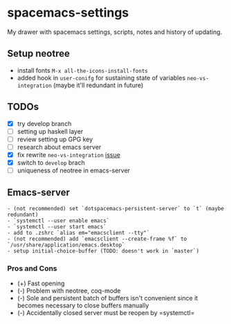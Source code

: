 # spacemacs-settings

My drawer with spacemacs settings, scripts, notes and history of updating.

## Setup neotree

- install fonts `M-x all-the-icons-install-fonts`
- added hook in `user-conifg` for sustaining state of variables `neo-vs-integration` (maybe it'll redundant in future)

## TODOs

- [X] try develop branch
- [ ] setting up haskell layer
- [ ] review setting up GPG key
- [ ] research about emacs server
- [X] fix rewrite `neo-vs-integration` [issue](https://github.com/syl20bnr/spacemacs/issues/10504)
- [X] switch to `develop` brach
- [ ] uniqueness of neotree in emacs-server

## Emacs-server
    - (not recommended) set `dotspacemacs-persistent-server` to `t` (maybe redundant) 
    - `systemctl --user enable emacs`
    - `systemctl --user start emacs`
    - add to .zshrc `alias em="emacsclient --tty"`
    - (not recommended) add `emacsclient --create-frame %f` to `/usr/share/application/emacs.desktop`
    - setup initial-choice-buffer (TODO: doesn't work in `master`)
### Pros and Cons
  - (+) Fast opening 
  - (-) Problem with neotree, coq-mode
  - (-) Sole and persistent batch of buffers isn't convenient since it becomes necessary to close buffers manually
  - (-) Accidentally closed server must be reopen by =systemctl=
